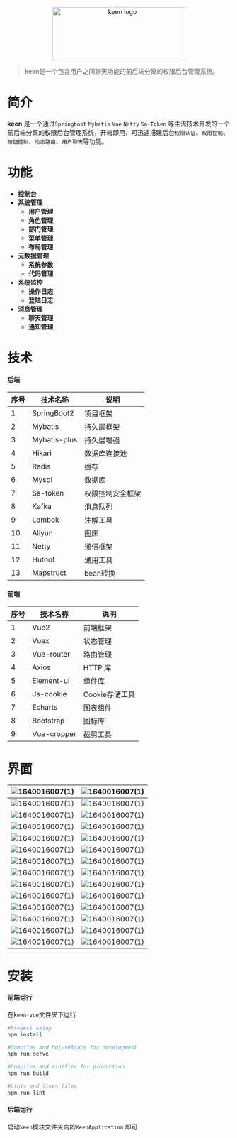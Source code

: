 <p align="center">
    <a href="#" target="_blank" rel="noopener noreferrer">
        <img width="300" height="120" src="https://github.com/SinceNovember/keen-vue/blob/master/src/assets/media/github/logo.svg" alt="keen logo" />
    </a>
</p>

> keen是一个包含用户之间聊天功能的前后端分离的权限后台管理系统。

# 简介

**keen** 是一个通过`Springboot` `Mybatis` `Vue` `Netty` `Sa-Token` 等主流技术开发的一个前后端分离的权限后台管理系统，开箱即用，可迅速搭建后台`权限认证`、`权限控制`、`按钮控制`、`动态路由`、`用户聊天`等功能。


# 功能

- **控制台**
- **系统管理**
  - **用户管理**
  - **角色管理**
  - **部门管理**
  - **菜单管理**
  - **布局管理**
- **元数据管理**
  - **系统参数**
  - **代码管理**
- **系统监控**
  - **操作日志**
  - **登陆日志**
- **消息管理**
  - **聊天管理**
  - **通知管理**


# 技术

#### 后端

| 序号 | 技术名称     | 说明             |
| ---- | ------------ | ---------------- |
| 1    | SpringBoot2  | 项目框架         |
| 2    | Mybatis      | 持久层框架       |
| 3    | Mybatis-plus | 持久层增强       |
| 4    | Hikari       | 数据库连接池     |
| 5    | Redis        | 缓存             |
| 6    | Mysql        | 数据库           |
| 7    | Sa-token     | 权限控制安全框架 |
| 8    | Kafka        | 消息队列         |
| 9    | Lombok       | 注解工具         |
| 10   | Aliyun       | 图床             |
| 11   | Netty        | 通信框架         |
| 12   | Hutool       | 通用工具         |
| 13   | Mapstruct    | bean转换         |

#### 前端

| 序号 | 技术名称    | 说明           |
| ---- | ----------- | -------------- |
| 1    | Vue2        | 前端框架       |
| 2    | Vuex        | 状态管理       |
| 3    | Vue-router  | 路由管理       |
| 4    | Axios       | HTTP 库        |
| 5    | Element-ui  | 组件库         |
| 6    | Js-cookie   | Cookie存储工具 |
| 7    | Echarts     | 图表组件       |
| 8    | Bootstrap   | 图标库         |
| 9    | Vue-cropper | 裁剪工具       |


# 界面

| ![1640016007(1)](https://github.com/SinceNovember/keen-vue/blob/master/src/assets/media/github/0-1.png) | ![1640016007(1)](https://github.com/SinceNovember/keen-vue/blob/master/src/assets/media/github/0-2.png)  |
| ------------------------------------------------------------ |----------------------------------------------------------------------------------------------------------|
| ![1640016007(1)](https://github.com/SinceNovember/keen-vue/blob/master/src/assets/media/github/1-1.png) | ![1640016007(1)](https://github.com/SinceNovember/keen-vue/blob/master/src/assets/media/github/1-2.png)  |
| ![1640016007(1)](https://github.com/SinceNovember/keen-vue/blob/master/src/assets/media/github/2-1.png) | ![1640016007(1)](https://github.com/SinceNovember/keen-vue/blob/master/src/assets/media/github/2-2.png)  |
| ![1640016007(1)](https://github.com/SinceNovember/keen-vue/blob/master/src/assets/media/github/3-1.png) | ![1640016007(1)](https://github.com/SinceNovember/keen-vue/blob/master/src/assets/media/github/3-2.png)  |
| ![1640016007(1)](https://github.com/SinceNovember/keen-vue/blob/master/src/assets/media/github/4-1.png) | ![1640016007(1)](https://github.com/SinceNovember/keen-vue/blob/master/src/assets/media/github/4-2.png)  |
| ![1640016007(1)](https://github.com/SinceNovember/keen-vue/blob/master/src/assets/media/github/5-1.png) | ![1640016007(1)](https://github.com/SinceNovember/keen-vue/blob/master/src/assets/media/github/5-2.png)  |
| ![1640016007(1)](https://github.com/SinceNovember/keen-vue/blob/master/src/assets/media/github/6-1.png) | ![1640016007(1)](https://github.com/SinceNovember/keen-vue/blob/master/src/assets/media/github/6-2.png)  |
| ![1640016007(1)](https://github.com/SinceNovember/keen-vue/blob/master/src/assets/media/github/7-1.png) | ![1640016007(1)](https://github.com/SinceNovember/keen-vue/blob/master/src/assets/media/github/7-2.png)  |
| ![1640016007(1)](https://github.com/SinceNovember/keen-vue/blob/master/src/assets/media/github/8-1.png) | ![1640016007(1)](https://github.com/SinceNovember/keen-vue/blob/master/src/assets/media/github/8-2.png)  |
| ![1640016007(1)](https://github.com/SinceNovember/keen-vue/blob/master/src/assets/media/github/9-1.png) | ![1640016007(1)](https://github.com/SinceNovember/keen-vue/blob/master/src/assets/media/github/9-2.png)  |
| ![1640016007(1)](https://github.com/SinceNovember/keen-vue/blob/master/src/assets/media/github/10-1.png) | ![1640016007(1)](https://github.com/SinceNovember/keen-vue/blob/master/src/assets/media/github/10-2.png) |
| ![1640016007(1)](https://github.com/SinceNovember/keen-vue/blob/master/src/assets/media/github/11-1.png) | ![1640016007(1)](https://github.com/SinceNovember/keen-vue/blob/master/src/assets/media/github/11-2.png) |
| ![1640016007(1)](https://github.com/SinceNovember/keen-vue/blob/master/src/assets/media/github/12-1.png) | ![1640016007(1)](https://github.com/SinceNovember/keen-vue/blob/master/src/assets/media/github/12-2.png) |
| ![1640016007(1)](https://github.com/SinceNovember/keen-vue/blob/master/src/assets/media/github/13-1.png) | ![1640016007(1)](https://github.com/SinceNovember/keen-vue/blob/master/src/assets/media/github/13-2.png) |


# 安装

#### 前端运行

在`keen-vue`文件夹下运行

``` bash
#Project setup
npm install

#Compiles and hot-reloads for development
npm run serve

#Compiles and minifies for production
npm run build

#Lints and fixes files
npm run lint
```

#### 后端运行

启动`keen`模块文件夹内的`KeenApplication` 即可


